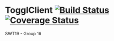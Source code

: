 # TogglClient [![Build Status][travis_badge]][travis_url] [![Coverage Status](https://coveralls.io/repos/github/hpi-swa-teaching/TogglClient/badge.svg?branch=master)](https://coveralls.io/github/hpi-swa-teaching/TogglClient?branch=master)
SWT19 - Group 16



<!-- References -->
[travis_badge]: https://travis-ci.org/hpi-swa-teaching/TogglClient.svg?branch=master
[travis_url]: https://travis-ci.org/hpi-swa-teaching/TogglClient
